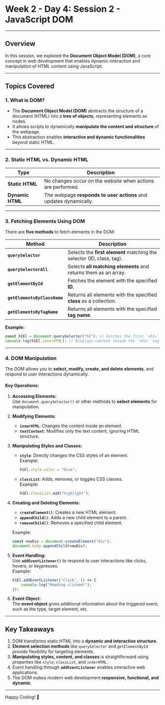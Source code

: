 # **Week 2 - Day 4: Session 2 - JavaScript DOM**

---

## **Overview**

In this session, we explored the **Document Object Model (DOM)**, a core concept in web development that enables dynamic interaction and manipulation of HTML content using JavaScript.

---

## **Topics Covered**

### **1. What is DOM?**
- The **Document Object Model (DOM)** abstracts the structure of a document (HTML) into a **tree of objects**, representing elements as nodes.
- It allows scripts to dynamically **manipulate the content and structure** of the webpage.
- This abstraction enables **interactive and dynamic functionalities** beyond static HTML.

---

### **2. Static HTML vs. Dynamic HTML**
| **Type**        | **Description**                                              |
|------------------|--------------------------------------------------------------|
| **Static HTML**  | No changes occur on the website when actions are performed.  |
| **Dynamic HTML** | The webpage **responds to user actions** and updates dynamically.|

---

### **3. Fetching Elements Using DOM**
There are **five methods** to fetch elements in the DOM:

| **Method**                | **Description**                                                      |
|---------------------------|----------------------------------------------------------------------|
| **`querySelector`**       | Selects the **first element** matching the selector (ID, class, tag).|
| **`querySelectorAll`**    | Selects **all matching elements** and returns them as an array.      |
| **`getElementById`**      | Fetches the element with the specified **ID**.                      |
| **`getElementsByClassName`** | Returns all elements with the specified **class** as a collection. |
| **`getElementsByTagName`** | Returns all elements with the specified **tag name**.               |

**Example:**
```javascript
const h1El = document.querySelector("h1"); // Fetches the first `<h1>` element
console.log(h1El.innerHTML); // Displays content inside the `<h1>` tag
```

---

### **4. DOM Manipulation**
The DOM allows you to **select, modify, create, and delete elements**, and respond to user interactions dynamically.

#### **Key Operations:**
1. **Accessing Elements:**  
   Use `document.querySelector()` or other methods to **select elements** for manipulation.

2. **Modifying Elements:**  
   - **`innerHTML`**: Changes the content inside an element.  
   - **`textContent`**: Modifies only the text content, ignoring HTML structure.

3. **Manipulating Styles and Classes:**  
   - **`style`**: Directly changes the CSS styles of an element.  
     Example:  
     ```javascript
     h1El.style.color = "blue";
     ```
   - **`classList`**: Adds, removes, or toggles CSS classes.  
     Example:  
     ```javascript
     h1El.classList.add("highlight");
     ```

4. **Creating and Deleting Elements:**  
   - **`createElement()`**: Creates a new HTML element.  
   - **`appendChild()`**: Adds a new child element to a parent.  
   - **`removeChild()`**: Removes a specified child element.  

   Example:  
   ```javascript
   const newDiv = document.createElement("div");
   document.body.appendChild(newDiv);
   ```

5. **Event Handling:**  
   Use **`addEventListener()`** to respond to user interactions like clicks, hovers, or keypresses.  
   Example:  
   ```javascript
   h1El.addEventListener("click", () => {
       console.log("Heading clicked!");
   });
   ```

6. **Event Object:**  
   The **event object** gives additional information about the triggered event, such as the type, target element, etc.

---

## **Key Takeaways**
1. DOM transforms static HTML into a **dynamic and interactive structure**.
2. **Element selection methods** like `querySelector` and `getElementById` provide flexibility for targeting elements.
3. **Manipulating styles, content, and classes** is straightforward using properties like `style`, `classList`, and `innerHTML`.
4. Event handling through **`addEventListener`** enables interactive web applications.
5. The DOM makes modern web development **responsive, functional, and dynamic**.

---

Happy Coding! 🚀
